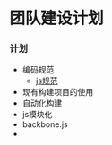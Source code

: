 # 团队建设计划


### 计划
*	编码规范
	*	[js规范](https://github.com/airbnb/javascript/tree/master/es5)	
*	现有构建项目的使用
*	自动化构建
*	js模块化
*	backbone.js
*	